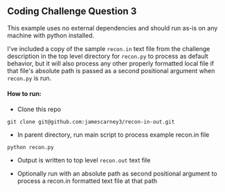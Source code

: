 ## Coding Challenge Question 3
This example uses no external dependencies and should run as-is on any machine
with python installed.

I've included a copy of the sample `recon.in` text file from the challenge
description in the top level directory for `recon.py` to process as default
behavior, but it will also process any other properly formatted local file if
that file's absolute path is passed as a second positional argument when
`recon.py` is run.


#### How to run:
- Clone this repo

`git clone git@github.com:jamescarney3/recon-in-out.git`

- In parent directory, run main script to process example recon.in file

`python recon.py`

- Output is written to top level `recon.out` text file

- Optionally run with an absolute path as second positional argument to process
a recon.in formatted text file at that path
